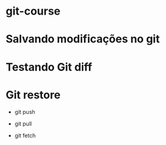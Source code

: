 # git-course

# Salvando modificações no git 

# Testando Git diff

# Git restore

* git push

* git pull
* git fetch
